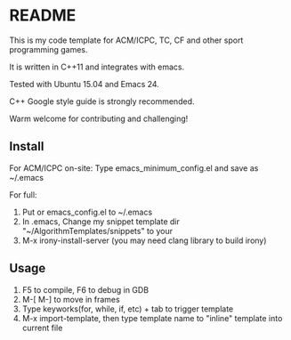 README
===

This is my code template for ACM/ICPC, TC, CF and other sport programming games.

It is written in C++11 and integrates with emacs.

Tested with Ubuntu 15.04 and Emacs 24.

C++ Google style guide is strongly recommended.

Warm welcome for contributing and challenging!

## Install
For ACM/ICPC on-site: Type emacs_minimum_config.el and save as ~/.emacs

For full:

1. Put or emacs_config.el to ~/.emacs
2. In .emacs, Change my snippet template dir "~/AlgorithmTemplates/snippets" to your
3. M-x irony-install-server (you may need clang library to build irony)

## Usage
1. F5 to compile, F6 to debug in GDB
2. M-[ M-] to move in frames
3. Type keyworks(for, while, if, etc) + tab to trigger template
4. M-x import-template, then type template name to "inline" template into current file

